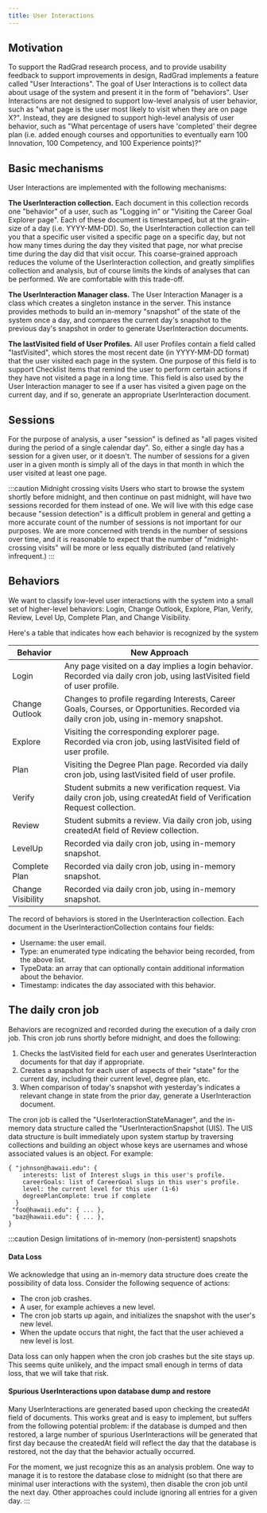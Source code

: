 ```yaml
---
title: User Interactions
---
```


## Motivation

To support the RadGrad research process, and to provide usability feedback to support improvements in design, RadGrad implements a feature called "User Interactions". The goal of User Interactions is to collect data about usage of the system and present it in the form of "behaviors".  User Interactions are not designed to support low-level analysis of user behavior, such as "what page is the user most likely to visit when they are on page X?".  Instead, they are designed to support high-level analysis of user behavior, such as "What percentage of users have 'completed' their degree plan (i.e. added enough courses and opportunities to eventually earn 100 Innovation, 100 Competency, and 100 Experience points)?"

## Basic mechanisms

User Interactions are implemented with the following mechanisms:

**The UserInteraction collection.** Each document in this collection records one "behavior" of a user, such as "Logging in" or "Visiting the Career Goal Explorer page". Each of these document is timestamped, but at the grain-size of a day (i.e. YYYY-MM-DD). So, the UserInteraction collection can tell you that a specific user visited a specific page on a specific day, but not how many times during the day they visited that page, nor what precise time during the day did that visit occur. This coarse-grained approach reduces the volume of the UserInteraction collection, and greatly simplifies collection and analysis, but of course limits the kinds of analyses that can be performed. We are comfortable with this trade-off.

**The UserInteraction Manager class.** The User Interaction Manager is a class which creates a singleton instance in the server. This instance provides methods to build an in-memory "snapshot" of the state of the system once a day, and compares the current day's snapshot to the previous day's snapshot in order to generate UserInteraction documents.

**The lastVisited field of User Profiles.** All user Profiles contain a field called "lastVisited", which stores the most recent date (in YYYY-MM-DD format) that the user visited each page in the system.  One purpose of this field is to support Checklist items that remind the user to perform certain actions if they have not visited a page in a long time. This field is also used by the User Interaction manager to see if a user has visited a given page on the current day, and if so, generate an appropriate UserInteraction document.

## Sessions

For the purpose of analysis, a user "session" is defined as "all pages visited during the period of a single calendar day". So, either a single day has a session for a given user, or it doesn't. The number of sessions for a given user in a given month is simply all of the days in that month in which the user visited at least one page.

:::caution Midnight crossing visits
Users who start to browse the system shortly before midnight, and then continue on past midnight, will have two sessions recorded for them instead of one. We will live with this edge case because "session detection" is a difficult problem in general and getting a more accurate count of the number of sessions is not important for our purposes. We are more concerned with trends in the number of sessions over time, and it is reasonable to expect that the number of "midnight-crossing visits" will be more or less equally distributed (and relatively infrequent.)
:::

## Behaviors

We want to classify low-level user interactions with the system into a small set of higher-level behaviors: Login, Change Outlook, Explore, Plan, Verify, Review, Level Up, Complete Plan, and Change Visibility.

Here's a table that indicates how each behavior is recognized by the system

| Behavior | New Approach |
| -------- | ---------------- |
| Login | Any page visited on a day implies a login behavior. Recorded via daily cron job, using lastVisited field of user profile.  |
| Change Outlook |  Changes to profile regarding Interests, Career Goals, Courses, or Opportunities. Recorded via daily cron job, using in-memory snapshot. |
| Explore | Visiting the corresponding explorer page. Recorded via cron job, using lastVisited field of user profile.  |
| Plan | Visiting the Degree Plan page. Recorded via daily cron job, using lastVisited field of user profile.  |
| Verify | Student submits a new verification request. Via daily cron job, using createdAt field of Verification Request collection. |
| Review | Student submits a review. Via daily cron job, using createdAt field of Review collection.  |
| LevelUp | Recorded via daily cron job, using in-memory snapshot.  |
| Complete Plan | Recorded via daily cron job, using in-memory snapshot.  |
| Change Visibility| Recorded via daily cron job, using in-memory snapshot.  |

The record of behaviors is stored in the UserInteraction collection.  Each document in the UserInteractionCollection contains four fields:
  * Username: the user email.
  * Type: an enumerated type indicating the behavior being recorded, from the above list.
  * TypeData: an array that can optionally contain additional information about the behavior.
  * Timestamp: indicates the day associated with this behavior.

## The daily cron job

Behaviors are recognized and recorded during the execution of a daily cron job.  This cron job runs shortly before midnight, and does the following:

  1. Checks the lastVisited field for each user and generates UserInteraction documents for that day if appropriate.
  2. Creates a snapshot for each user of aspects of their "state" for the current day, including their current level, degree plan, etc.
  3. When comparison of today's snapshot with yesterday's indicates a relevant change in state from the prior day, generate a UserInteraction document.

The cron job is called the "UserInteractionStateManager", and the in-memory data structure called the "UserInteractionSnapshot (UIS). The UIS data structure is built immediately upon system startup by traversing collections and building an object whose keys are usernames and whose associated values is an object. For example:

```
{ "johnson@hawaii.edu": {
    interests: list of Interest slugs in this user's profile.
    careerGoals: list of CareerGoal slugs in this user's profile.
    level: the current level for this user (1-6)
    degreePlanComplete: true if complete
  }
 "foo@hawaii.edu": { ... },
 "baz@hawaii.edu": { ... },
}
```

:::caution Design limitations of in-memory (non-persistent) snapshots
#### Data Loss

We acknowledge that using an in-memory data structure does create the possibility of data loss. Consider the following sequence of actions:

* The cron job crashes.
* A user, for example achieves a new level.
* The cron job starts up again, and initializes the snapshot with the user's new level.
* When the update occurs that night, the fact that the user achieved a new level is lost.

Data loss can only happen when the cron job crashes but the site stays up.  This seems quite unlikely, and the impact small enough in terms of data loss, that we will take that risk.

#### Spurious UserInteractions upon database dump and restore

Many UserInteractions are generated based upon checking the createdAt field of documents.  This works great and is easy to implement, but suffers from the following potential problem: if the database is dumped and then restored, a large number of spurious UserInteractions will be generated that first day because the createdAt field will reflect the day that the database is restored, not the day that the behavior actually occurred.

For the moment, we just recognize this as an analysis problem. One way to manage it is to restore the database close to midnight (so that there are minimal user interactions with the system), then disable the cron job until the next day. Other approaches could include ignoring all entries for a given day.
:::


